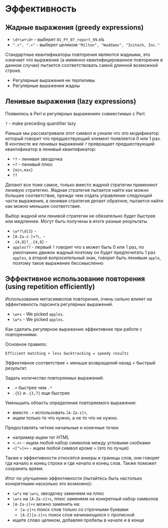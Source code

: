 # Эффективность
## Жадные выражения (greedy expressions)
- `\d+\w+\d+` - выберет `01_FY_07_report_99`.xls
- `".+", ".+"` - выберет целиком `"Milton", "Waddams", "Initech, Inc."`

Стандартные квантификаторы повторения являются жадными, это означает что выражение (а имменно квантифицированное повторение в данном случае) пытается соответствовать самой длинной возможной строке.

- Регулярные выражения не терпеливы
- Регулярные выражения жадны

## Ленивые выражения (lazy expressions)
Появились в Perl и регулярных выражениях совместимых с Perl.

`?` - make preceding quantifier lazy

Раньше мы рассматривали этот символ и узнали что это модификатор который говорит что предшествующий элемент появляется 0 или 1 раз. В контексте же ленивых выражений `?` превращает предшествующий квантификатор в ленивый квантификатор:

- `*?` - ленивая звездочка
- `+?` - ленивый плюс
- `{min,max}`
- `??`

Делают все тоже самое, только вместо жадной стратегии применяют ленивую стратегию. Жадная стратегия пытается найти как можно большее соответствие, прежде чем отдать управление следующей части выражения, а ленивая стратегия делает обратное, пытается найти как можно меньшее соответствие.

Выбор жадной или ленивой стратегии не обязательно будет быстрее или медленнее. Могут быть получены в итоге разные результаты.

- `\w*?\d{3}` -
- `[A-Za-z-]+?\.` -
- `.{4,8}?_.{4,8}` -
- `apples??` - первый `?` говорит что s может быть 0 или 1 раз, по умолчанию движок жадный поэтому он будет предпочитать 1 раз `apples`, а второй вопросительный знак, говорит быть ленивым `apple`, поэтому такое выражение бессмысленно

## Эффективное использование повторения (using repetition efficiently)
Использование метасимволов повторения, очень сильно влияет на эффективность парсинга регулярных выражений.

- `\w+s` - We picked `apples`.
- `\w*s` - We picked `apples`.

Как сделать регулярное выражение эффективнее при работе с повторениями.

Основное правило:

    Efficient matching + less backtracking = speedy results

Эффективное соответствие + меньше возвращений назад = быстрый результат.

Задать количество повторяемых выражений:
- `.+` быстрее чем `.*`
- `.{5}` и `.{3,7}` еще быстрее

Уменьшить область определения повторяемого выражения:
- вместо `.+` использовать `[A-Za-z]+`,
- ищем только то что нужно, а не то что не нужно.

Предоставлять четкие начальные и конечные точки:
- например ищем тег HTML
- `<.+>` - ищем любой набор символов между угловыми скобками
- `<[^>]+>` - ищем любой символ кроме `>` (это по лучше)

Также к эффективности относятся анкеры и границы слов, они говорят гда начало и конец строки и где начало и конец слов. Также поможет сохранить время.

Итог по улучшению эффективности (пытайтесь быть настолько конкретными насколько это возможно):
- `\w*s` на `\w+s`, звездочку заменяем на плюс
- `\w+s` на `[A-Za-z]+s`, плюс заменяем на конкретный набор символов
- `[A-Za-z]+s` можно заменить на:
  - `[a-z]+s` поиск слов только со строчными буквами
  - `[A-Z][a-z]+s` поиск слов начинающихся с прописной
- ищите слово целиком, добавляя пробелы в начале и в конце
